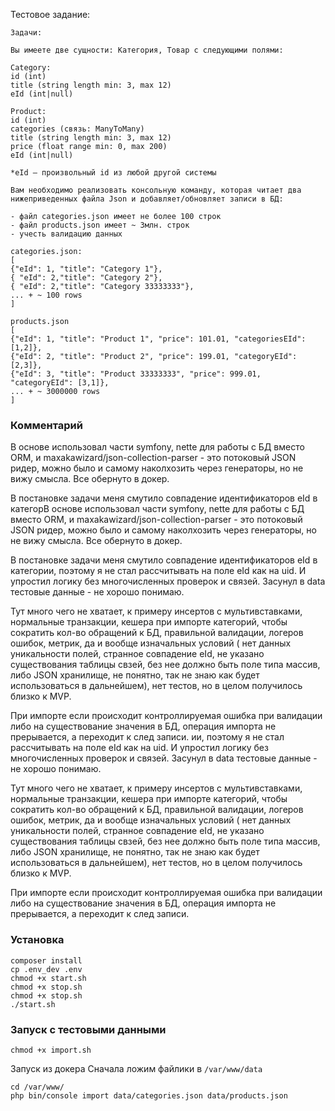 Тестовое задание:
```
Задачи:

Вы имеете две сущности: Категория, Товар с следующими полями:

Category:
id (int)
title (string length min: 3, max 12)
eId (int|null)

Product:
id (int)
categories (связь: ManyToMany)
title (string length min: 3, max 12)
price (float range min: 0, max 200)
eId (int|null)

*eId – произвольный id из любой другой системы

Вам необходимо реализовать консольную команду, которая читает два нижеприведенных файла Json и добавляет/обновляет записи в БД:

- файл categories.json имеет не более 100 строк
- файл products.json имеет ~ 3млн. строк
- учесть валидацию данных

categories.json:
[
{"eId": 1, "title": "Category 1"},
{ "eId": 2,"title": "Category 2"},
{ "eId": 2,"title": "Category 33333333"},
... + ~ 100 rows
]

products.json
[
{"eId": 1, "title": "Product 1", "price": 101.01, "categoriesEId": [1,2]},
{"eId": 2, "title": "Product 2", "price": 199.01, "categoryEId": [2,3]},
{"eId": 3, "title": "Product 33333333", "price": 999.01, "categoryEId": [3,1]},
... + ~ 3000000 rows
]

```

### Комментарий

В основе использовал части symfony, nette для работы с БД вместо ORM, и maxakawizard/json-collection-parser - это
потоковый JSON ридер, можно было и самому наколхозить через генераторы, но не вижу смысла. Все обернуто в докер.

В постановке задачи меня смутило совпадение идентификаторов eId в категорВ основе использовал части symfony, nette для
работы с БД вместо ORM, и maxakawizard/json-collection-parser - это потоковый JSON ридер, можно было и самому
наколхозить через генераторы, но не вижу смысла. Все обернуто в докер.

В постановке задачи меня смутило совпадение идентификаторов eId в категории, поэтому я не стал рассчитывать на поле eId
как на uid. И упростил логику без многочисленных проверок и связей. Засунул в data тестовые данные - не хорошо понимаю.

Тут много чего не хватает, к примеру инсертов с мультивставками, нормальные транзакции, кешера при импорте категорий,
чтобы сократить кол-во обращений к БД, правильной валидации, логеров ошибок, метрик, да и вообще изначальных условий (
нет данных уникальности полей, странное совпадение eId, не указано существования таблицы свзей, без нее должно быть поле
типа массив, либо JSON хранилище, не понятно, так не знаю как будет использоваться в дальнейшем), нет тестов, но в целом
получилось близко к MVP.

При импорте если происходит контроллируемая ошибка при валидации либо на существование значения в БД, операция импорта
не прерывается, а переходит к след записи. ии, поэтому я не стал рассчитывать на поле eId как на uid. И упростил логику
без многочисленных проверок и связей. Засунул в data тестовые данные - не хорошо понимаю.

Тут много чего не хватает, к примеру инсертов с мультивставками, нормальные транзакции, кешера при импорте категорий,
чтобы сократить кол-во обращений к БД, правильной валидации, логеров ошибок, метрик, да и вообще изначальных условий (
нет данных уникальности полей, странное совпадение eId, не указано существования таблицы свзей, без нее должно быть поле
типа массив, либо JSON хранилище, не понятно, так не знаю как будет использоваться в дальнейшем), нет тестов, но в целом
получилось близко к MVP.

При импорте если происходит контроллируемая ошибка при валидации либо на существование значения в БД, операция импорта
не прерывается, а переходит к след записи.

### Установка

```shell
composer install
cp .env_dev .env
chmod +x start.sh
chmod +x stop.sh
chmod +x stop.sh
./start.sh
```

### Запуск с тестовыми данными
```shell
chmod +x import.sh
```

Запуск из докера
Сначала ложим файлики в `/var/www/data`
```shell
cd /var/www/
php bin/console import data/categories.json data/products.json
```